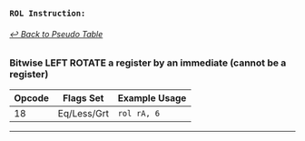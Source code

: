 ### `ROL Instruction:`
###### [↩ Back to Pseudo Table](../README.md)
### Bitwise LEFT ROTATE a register by an immediate (cannot be a register)
| Opcode | Flags Set    | Example Usage |
|--------|-------------|---------------|
| 18    | Eq/Less/Grt | `rol rA, 6` |
---
